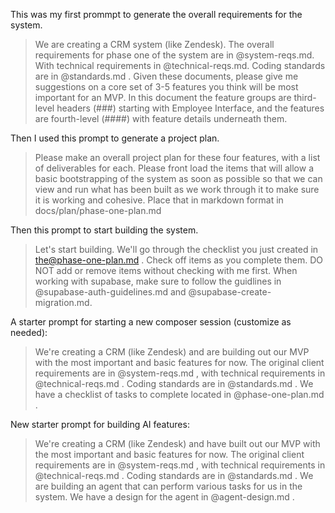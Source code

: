 This was my first prommpt to generate the overall requirements for the system.

> We are creating a CRM system (like Zendesk). The overall requirements for phase one of the system are in @system-reqs.md. With technical requirements in @technical-reqs.md. Coding standards are in @standards.md . Given these documents, please give me suggestions on a core set of 3-5 features you think will be most important for an MVP. In this document the feature groups are third-level headers (###) starting with Employee Interface, and the features are fourth-level (####) with feature details underneath them.

Then I used this prompt to generate a project plan.

> Please make an overall project plan for these four features, with a list of deliverables for each. Please front load the items that will allow a basic bootstrapping of the system as soon as possible so that we can view and run what has been built as we work through it to make sure it is working and cohesive. Place that in markdown format in docs/plan/phase-one-plan.md

Then this prompt to start building the system.

> Let's start building. We'll go through the checklist you just created in the@phase-one-plan.md . Check off items as you complete them. DO NOT add or remove items without checking with me first. When working with supabase, make sure to follow the guidlines in @supabase-auth-guidelines.md and @supabase-create-migration.md.

A starter prompt for starting a new composer session (customize as needed):

> We're creating a CRM (like Zendesk) and are building out our MVP with the most important and basic features for now. The original client requirements are in @system-reqs.md , with technical requirements in @technical-reqs.md . Coding standards are in @standards.md . We have a checklist of tasks to complete located in @phase-one-plan.md .

New starter prompt for building AI features:

> We're creating a CRM (like Zendesk) and have built out our MVP with the most important and basic features for now. The original client requirements are in @system-reqs.md , with technical requirements in @technical-reqs.md . Coding standards are in @standards.md . We are building an agent that can perform various tasks for us in the system. We have a design for the agent in @agent-design.md .
